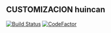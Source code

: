 CUSTOMIZACION huincan 
-------------------------

[![Build Status](https://travis-ci.org/jobiols/cl-huincan.svg?branch=11.0)](https://travis-ci.org/jobiols/cl-huincan)
[![CodeFactor](https://www.codefactor.io/repository/github/jobiols/cl-huincan/badge)](https://www.codefactor.io/repository/github/jobiols/cl-huincan)
